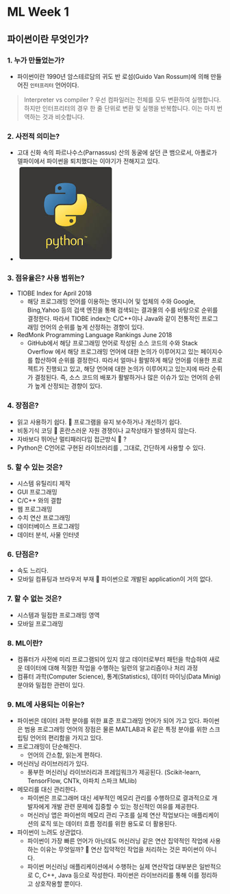 
# ML Week 1
## 파이썬이란 무엇인가?

### 1. 누가 만들었는가?
  * 파이썬이란 1990년 암스테르담의 귀도 반 로섬(Guido Van Rossum)에 의해 만들어진 `인터프리터` 언어이다.
  > Interpreter vs compiler ?  우선 컴파일러는 전체를 모두 변환하여 실행합니다. 하지만 인터프리터의 경우 한 줄 단위로 변환 및 실행을 반복합니다. 이는 마치 번역하는 것과 비슷합니다.
### 2. 사전적 의미는?
  * 고대 신화 속의 파르나수스(Parnassus) 산의 동굴에 살던 큰 뱀으로서, 아폴로가 델파이에서 파이썬을 퇴치했다는 이야기가 전해지고 있다.
  * ![Alt text](./p0.jpg)
### 3. 점유율은? 사용 범위는?
  * TIOBE Index for April 2018
    * 해당 프로그래밍 언어를 이용하는 엔지니어 및 업체의 수와 Google, Bing,Yahoo 등의 검색 엔진을 통해 검색되는 결과물의 수를 바탕으로 순위를 결정한다. 따라서 TIOBE index는 C/C++이나 Java와 같이 전통적인 프로그래밍 언어의 순위를 높게 산정하는 경향이 있다.
  * RedMonk Programming Language Rankings June 2018
    * GitHub에서 해당 프로그래밍 언어로 작성된 소스 코드의 수와 Stack Overflow 에서 해당 프로그래밍 언어에 대한 논의가 이루어지고 있는 페이지수를 합산하여 순위를 결정한다. 따라서 얼마나 활발하게 해당 언어를 이용한 프로젝트가 진행되고 있고, 해당 언어에 대한 논의가 이루어지고 있는지에 따라 순뤼가 결정된다. 즉, 소스 코드의 배포가 활발하거나 많은 이슈가 있는 언어의 순위가 높게 산정되는 경향이 있다.
### 4. 장점은?
  * 읽고 사용하기 쉽다.  프로그램을 유지 보수하거나 개선하기 쉽다.
  * 비동기식 코딩  혼란스러운 자원 경쟁이나 교착상태가 발생하지 않는다.
  * 자바보다 뛰어난 멀티패러다임 접근방식  ?
  * Python은 C언어로 구현된 라이브러리를 , 그대로, 간단하게 사용할 수 있다.
### 5. 할 수 있는 것은?
  * 시스템 유틸리티 제작
  * GUI 프로그래밍
  * C/C++ 와의 결합
  * 웹 프로그래밍
  * 수치 연산 프로그래밍
  * 데이터베이스 프로그래밍
  * 데이터 분석, 사물 인터넷
### 6. 단점은?
  * 속도 느리다.
  * 모바일 컴퓨팅과 브라우저 부재  파이썬으로 개발된 application이 거의 없다.
### 7. 할 수 없는 것은?
  * 시스템과 밀접한 프로그래밍 영역
  * 모바일 프로그래밍
### 8. ML이란?
  * 컴퓨터가 사전에 미리 프로그램되어 있지 않고 데이터로부터 패턴을 학습하여 새로운 데이터에 대해 적절한 작업을 수행하는 일련의 알고리즘이나 처리 과정
  * 컴퓨터 과학(Computer Science), 통계(Statistics), 데이터 마이닝(Data Minig)분야와 밀접한 관련이 있다.
### 9. ML에 사용되는 이유는?
  * 파이썬은 데이터 과학 분야를 위한 표준 프로그래밍 언어가 되어 가고 있다. 파이썬은 범용 프로그래밍 언어의 장점은 물론 MATLAB과 R 같은 특정 분야를 위한 스크립팅 언어의 편리함을 가지고 있다.
  * 프로그래밍이 단순해진다.
    * 언어의 간소함, 읽는게 편하다.
  * 머신러닝 라이브러리가 있다.
    * 풍부한 머신러닝 라이브러리과 프레임워크가 제공된다. (Scikit-learn, TensorFlow, CNTk, 아파치 스파크 MLlib)
  * 메모리를 대신 관리한다.
    * 파이썬은 프로그래머 대신 세부적인 메모리 관리를 수행하므로 결과적으로 개발자에게 개발 관련 문제에 집중할 수 있는 정신적인 여유를 제공한다.
    * 머신러닝 앱은 파이썬의 메모리 관리 구조를 실제 연산 작업보다는 애플리케이션의 로직 또는 데이터 흐름 정리를 위한 용도로 더 활용된다.
  * 파이썬이 느려도 상관없다.
    * 파이썬이 가장 빠른 언어가 아닌데도 머신러닝 같은 연산 집약적인 작업에 사용하는 이유는 무엇일까?  연산 집약적인 작업을 처리하는 것은 파이썬이 아니다.  
    * 파이썬 머신러닝 애플리케이션에서 수행하는 실제 연산작업 대부분은 일반적으로 C, C++, Java 등으로 작성한다. 파이썬은 라이브러리를 통해 이를 정리하고 상호작용할 뿐이다.
